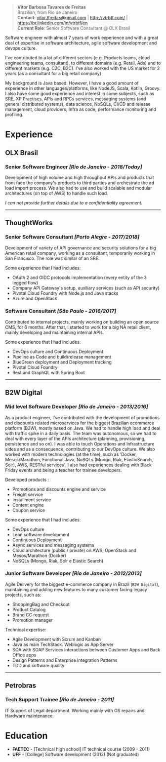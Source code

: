 > __Vitor Barbosa Tavares de Freitas__  
Brazilian, from Rio de Janeiro  
__Contact__: vitor.tfreitas@gmail.com | http://vtrbtf.com/ | https://br.linkedin.com/in/vtrbtf/en  
__Current Role__: Senior Software Consultant @ OLX Brasil  

Software engineer with almost 7 years of work experience and with a great deal of expertise in software architecture, agile software development and devops culture.

I've contributed to a lot of different sectors (e.g. Products teams, cloud engineering teams, consultant), to different domains (e.g. Retail, Ads) and to different markets (e.g. C2C, B2C). I've also worked with the US market for 2 years (as a consultant for a big retail company)

My background is Java based. However, I have a good amount of experience in other languages/platforms, like NodeJS, Scala, Kotlin, Groovy. I also have some good experience and interest in some subjects, such as SRE, XP Practises, APIs and RPCs services, messaging systems (and general distributed systems), data science, NoSQLs, CI/CD and release management, cloud providers, Infra as code, performance monitoring and profiling.
# Experience

## OLX Brasil
### Senior Software Engineer _[Rio de Janeiro - 2018/Today]_
Development of high volume and high throughput APIs and products that front face the company's products to third parties and orchestrate the ad load import process. We also had to use and build scalable and modular architectures (on top of AWS) to handle such load.

_I can not provide further details due to a confidentiality agreement._

-----

## ThoughtWorks
### Senior Software Consultant _[Porto Alegre - 2017/2018]_
Development of variety of API governance and security solutions for a big American retail company, working as a consultant, temporarily working in San Francisco. The role was similar of an SRE.

Some experience that I had includes:
- OAuth 2 and OIDC protocols implementation (every entity of the 3 legged flow)
- Company API Gateway's setup, auxiliary services (such as API security)
- Pivotal Cloud Foundry with Node.js and Java stacks
- Azure and OpenStack

### Software Consultant _[São Paulo - 2016/2017]_
Contributed to internal projects, mainly working on building an open source CMS, for 6 months. After that, I started to work for a big NA retail client, mainly developing and maintaining internal APIs.

Some experience that I had includes:
- DevOps culture and Continuous Deployment
- Pipeline as Code and build/release management
- BlueGreen deployment and Deployment tracking
- Pivotal Cloud Foundry
- Rest and GraphQL with Spring Boot

-----

## B2W Digital
### Mid level Software Developer  _[Rio de Janeiro - 2013/2016]_
As a product engineer, I've contributed with the development of promotions and discounts related microservices for the biggest Brazilian ecommerce platform (B2W), mostly based on Java. We had to handle high load and deal with traffic spike in a daily basis. The team was autonomous, so we had to deal with every layer of the APIs architecture (planning, provisioning, persistence and so on). I was able to touch Operations and Infrastructure sides and as a consequence, contributing to our DevOps culture. We also worked with modern technologies (at the time), such as 'Docker, Mesos/Marathon, Functional Java, NoSQLs (Mongo, Riak, ElasticSearch, Solr), AWS, RESTful services'. I also had experiences dealing with Black Friday events and being a teacher for trainee developers.

Developed products :
- Promotions and discounts engine and service
- Freight service
- Installment service
- Content engine
- Coupon service

Some experience that I had includes:
- DevOps culture
- Lean software development
- Continuous Deployment
- Async services and messaging systems
- Cloud architecture (public / private) on AWS, OpenStack and Mesos/Marathon (Docker)
- NoSQLs (Mongo, Riak, Solr e Elastic Search)

### Junior Software Developer  _[Rio de Janeiro - 2012/2013]_
Agile Delivery for the biggest e-commerce company in Brazil (`B2W Digital`), maintaining and adding new features to many customer facing legacy projects, such as:

- ShoppingBag and Checkout
- Product Catalog
- Brand CC request
- Promotion manager

Technical expertise:
- Agile Development with Scrum and Kanban
- Java as main TechStack. Weblogic as App Server
- SOA with SOAP Services interactions between Customer Apps and Back Office apps
- Design Patterns and Enterprise Integration Patterns
- TDD and software quality 

--------

## Petrobras
### Tech Support Trainee _[Rio de Janeiro - 2011]_ 
IT Support of Legal department. Working mainly with OS repairs and Hardware maintenance.

# Education
- __FAETEC__ -  [Technical high school] IT technical course (2009 - 2011)
- __UFF__ -  [College] Software development  (2012) (Not graduated)
  
